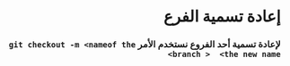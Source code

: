 
# <div dir =rtl >إعادة تسمية الفرع
</div>

### <div dir=rtl >لإعادة تسمية أحد الفروع نستخدم الأمر   `git checkout -m <nameof the branch >  <the new name>` </div>

